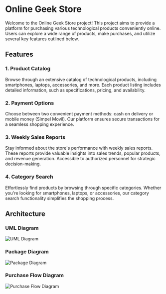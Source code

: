 # Online Geek Store

Welcome to the Online Geek Store project! This project aims to provide a platform for purchasing various technological products conveniently online. Users can explore a wide range of products, make purchases, and utilize several key features outlined below.

## Features

### 1. Product Catalog
Browse through an extensive catalog of technological products, including smartphones, laptops, accessories, and more. Each product listing includes detailed information, such as specifications, pricing, and availability.

### 2. Payment Options
Choose between two convenient payment methods: cash on delivery or mobile money (Simpel Movil). Our platform ensures secure transactions for a seamless shopping experience.

### 3. Weekly Sales Reports
Stay informed about the store's performance with weekly sales reports. These reports provide valuable insights into sales trends, popular products, and revenue generation. Accessible to authorized personnel for strategic decision-making.

### 4. Category Search
Effortlessly find products by browsing through specific categories. Whether you're looking for smartphones, laptops, or accessories, our category search functionality simplifies the shopping process.

## Architecture

### UML Diagram
![UML Diagram](url/to/uml_diagram.png)

### Package Diagram
![Package Diagram](url/to/package_diagram.png)

### Purchase Flow Diagram
![Purchase Flow Diagram](url/to/purchase_flow_diagram.png)
